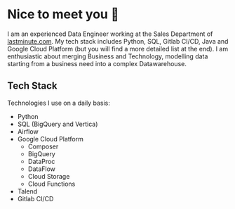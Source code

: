 # Nice to meet you :wave:
 
I am an experienced Data Engineer working at the Sales Department of [lastminute.com](https://lastminute.com/). My tech stack includes Python, SQL, Gitlab CI/CD, Java and Google Cloud Platform (but you will find a more detailed list at the end). I am enthusiastic about merging Business and Technology, modelling data starting from a business need into a complex Datawarehouse.


## Tech Stack
Technologies I use on a daily basis:
- Python
- SQL (BigQuery and Vertica)
- Airflow
- Google Cloud Platform
  - Composer
  - BigQuery
  - DataProc
  - DataFlow
  - Cloud Storage
  - Cloud Functions
- Talend
- Gitlab CI/CD
